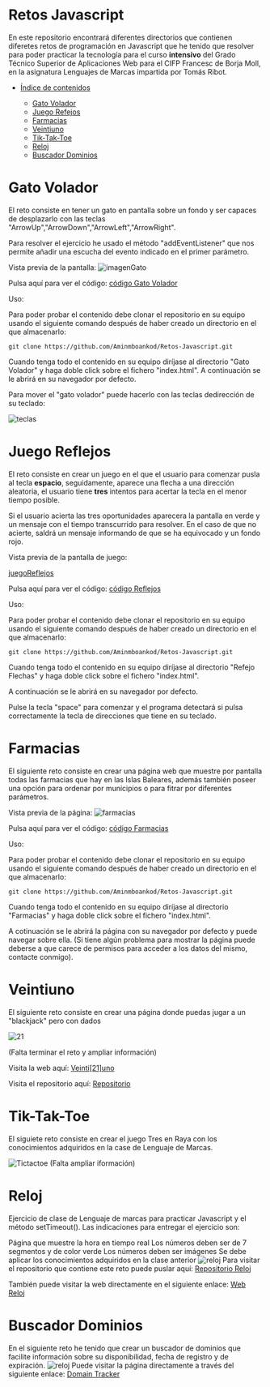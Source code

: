 # Retos Javascript

En este repositorio encontrará diferentes directorios que contienen diferetes retos de programación en Javascript que he tenido que resolver para poder practicar la tecnología para el curso **intensivo** del Grado Técnico Superior de Aplicaciones Web para el CIFP Francesc de Borja Moll, en la asignatura Lenguajes de Marcas impartida por Tomás Ribot.

- [Índice de contenidos]()

    - [Gato Volador](#Gato-Volador)
    - [Juego Refejos](#juego-reflejos)
    - [Farmacias](#Farmacias)
    - [Veintiuno](#veintiuno)
    - [Tik-Tak-Toe](#tik-tak-toe)
    - [Reloj](#reloj)
    - [Buscador Dominios](#buscador-dominios)

# Gato Volador

El reto consiste en tener un gato en pantalla sobre un fondo y ser capaces de desplazarlo con las teclas "ArrowUp","ArrowDown","ArrowLeft","ArrowRight".

Para resolver el ejercicio he usado el método "addEventListener" que nos permite añadir una escucha del evento indicado en el primer parámetro.

Vista previa de la pantalla:
![imagenGato](./Gato%20volador/imagenes/previu.png)

Pulsa aquí para ver el código: [código Gato Volador](./Gato%20volador/)

Uso:

Para poder probar el contenido debe clonar el repositorio en su equipo usando el siguiente comando después de haber creado un directorio en el que almacenarlo: 
```
git clone https://github.com/Aminmboankod/Retos-Javascript.git
```
Cuando tenga todo el contenido en su equipo diríjase al directorio "Gato Volador" y haga doble click sobre el fichero "index.html".
A continuación se le abrirá en su navegador por defecto. 

Para mover el "gato volador" puede hacerlo con las teclas dedirección de su teclado:

![teclas](./Gato%20volador/imagenes/teclas-direcciones-flechas.jpg)



# Juego Reflejos

El reto consiste en crear un juego en el que el usuario para comenzar pusla al tecla **espacio**, seguidamente, aparece una flecha a una dirección aleatoria, el usuario tiene **tres** intentos para acertar la tecla en el menor tiempo posible. 

Si el usuario acierta las tres oportunidades aparecera la pantalla en verde y un mensaje con el tiempo transcurrido para resolver. En el caso de que no acierte, saldrá un mensaje informando de que se ha equivocado y un fondo rojo.


Vista previa de la pantalla de juego:

[juegoReflejos]()

Pulsa aquí para ver el código: [código Reflejos](./Reflejo%20Flechas/)

Uso:

Para poder probar el contenido debe clonar el repositorio en su equipo usando el siguiente comando después de haber creado un directorio en el que almacenarlo: 
```
git clone https://github.com/Aminmboankod/Retos-Javascript.git
```
Cuando tenga todo el contenido en su equipo diríjase al directorio "Refejo Flechas" y haga doble click sobre el fichero "index.html".

A continuación se le abrirá en su navegador por defecto. 

Pulse la tecla "space" para comenzar y el programa detectará si pulsa correctamente la tecla de direcciones que tiene en su teclado.

# Farmacias

El siguiente reto consiste en crear una página web que muestre por pantalla todas las farmacias que hay en las Islas Baleares, además también poseer una opción para ordenar por municipios o para fitrar por diferentes parámetros.

Vista previa de la página:
![farmacias](./Farmacias/images/vistaPrevia.png)

Pulsa aquí para ver el código:  [código Farmacias](./Farmacias/images/vistaPrevia.png)

Uso:

Para poder probar el contenido debe clonar el repositorio en su equipo usando el siguiente comando después de haber creado un directorio en el que almacenarlo: 
```
git clone https://github.com/Aminmboankod/Retos-Javascript.git
```
Cuando tenga todo el contenido en su equipo diríjase al directorio "Farmacias" y haga doble click sobre el fichero "index.html".

A cotinuación se le abrirá la página con su navegador por defecto y puede navegar sobre ella.
 (Si tiene algún problema para mostrar la página puede deberse a que carece de permisos para acceder a los datos del mismo, contacte conmigo).

# Veintiuno

El siguiente reto consiste en crear una página donde puedas jugar a un "blackjack" pero con dados

![21](./portada21.png)

(Falta terminar el reto y ampliar información)

Visita la web aquí: [Veinti[21]uno](https://aminmboankod.github.io/Blackjack-kata-js/)

Visita el repositorio aquí: [Repositorio](https://github.com/Aminmboankod/Blackjack-kata-js)

# Tik-Tak-Toe

El siguiete reto consiste en crear el juego Tres en Raya con los conocimientos adquiridos en la case de Lenguaje de Marcas.

![Tictactoe](./TresEnRaya/imagenes/portadaTICTAC.png)
(Falta ampliar iformación)

# Reloj
Ejercicio de clase de Lenguaje de marcas para practicar Javascript y el método setTimeout().
Las indicaciones para entregar el ejercicio son:

Página que muestre la hora en tiempo real
Los números deben ser de 7 segmentos y de color verde
Los números deben ser imágenes
Se debe aplicar los conocimientos adquiridos en la clase anterior
![reloj](./portadareloj.png)
Para visitar el repositorio que contiene este reto puede puslar aquí: 
[Repositorio Reloj](https://github.com/Aminmboankod/Javascript-clock)

También puede visitar la web directamente en el siguiente enlace:
[Web Reloj](https://aminmboankod.github.io/Javascript-clock/)


# Buscador Dominios
En el siguiente reto he tenido que crear un buscador de dominios que facilite información sobre su disponibilidad, fecha de registro y de expiración.
![reloj](./portadaDomain.png)
Puede visitar la página directamente a través del siguiente enlace:
[Domain Tracker](https://aminmboankod.github.io/Domain-Tracker/)